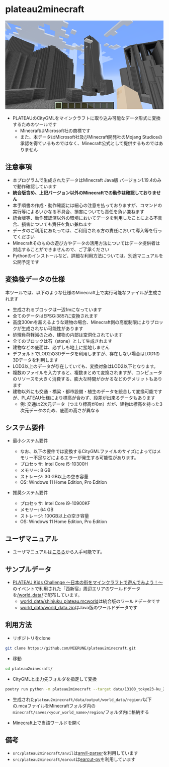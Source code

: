 # plateau2minecraft

![image.png](image.png)

- PLATEAUのCityGMLをマインクラフトに取り込み可能なデータ形式に変換するためのツールです
  - MinecraftはMicrosoft社の商標です
  - また、本データはMicrosoft社及びMinecraft開発社のMojang Studiosの承認を得ているものではなく、Minecraft公式として提供するものではありません

## 注意事項

- 本プログラムで生成されたデータはMinecraft Java版 バージョン1.19.4のみで動作確認しています
- **統合版含め、上記バージョン以外のMinecraftでの動作は確認しておりません**
- 本手順書の作成・動作確認には細心の注意を払っておりますが、コマンドの実行等によるいかなる不具合、損害についても責任を負い兼ねます
- 統合版等、動作確認済以外の環境においてデータを利用したことによる不具合、損害についても責任を負い兼ねます
- データのご利用にあたっては、ご利用される方の責任において導入等を行ってください
- Minecraftそのものの遊び方やデータの活用方法についてはデータ提供者は対応することができませんので、ご了承ください
- Pythonのインストールなど、詳細な利用方法については、別途マニュアルを公開予定です

## 変換後データの仕様

本ツールでは、以下のような仕様のMinecraft上で実行可能なファイルが生成されます

- 生成されるブロックは一辺1mになっています
- 全てのデータはEPSG:3857に変換されます
- 高度300mを超えるような建物の場合、Minecraft側の高度制限によりブロックが生成されない可能性があります
- 処理負荷軽減のため、建物の内部は空洞化されています
- 全てのブロックは石（stone）として生成されます
- 建物などの底面は、必ずしも地上に接地しません
- デフォルトでLOD2の3Dデータを利用しますが、存在しない場合はLOD1の3Dデータを利用します
- LOD3以上のデータが存在していても、変換対象はLOD2以下となります。
- 複数のファイルを入力すると、複数まとめて変換されますが、コンピュータのリソースを大きく消費する、膨大な時間がかかるなどのデメリットもあります
- 建物以外にも交通・橋梁・都市設備・植生のデータを統合して変換可能ですが、PLATEAU仕様により標高が合わず、段差が出来るデータもあります
  - 例: 交通は2次元データ（つまり標高が0m）だが、建物は標高を持った3次元データのため、底面の高さが異なる

## システム要件

- 最小システム要件
  - なお、以下の要件では変換するCityGMLファイルのサイズによってはメモリー不足などによるエラーが発生する可能性があります。
  - プロセッサ: Intel Core i5-10300H
  - メモリー: 8 GB
  - ストレージ: 30 GB以上の空き容量
  - OS: Windows 11 Home Edition, Pro Edition

- 推奨システム要件
  - プロセッサ: Intel Core i9-10900KF
  - メモリー: 64 GB
  - ストレージ: 100GB以上の空き容量
  - OS: Windows 11 Home Edition, Pro Edition

## ユーザマニュアル

- ユーザマニュアルは[こちら](/docs/Minecraftワールドデータ作成マニュアル.pdf)から入手可能です。


## サンプルデータ
- [PLATEAU Kids Challenge  ～日本の街をマインクラフトで遊んでみよう！～](https://ascii20230821.peatix.com/)のイベントで利用された「西新宿」周辺エリアのワールドデータを[/world_data/](/world_data/)で配布しています。
  - [world_data/shinjuku_plateau.mcworld](world_data/shinjuku_plateau.mcworld)は統合版のワールドデータです
  - [world_data/world_data.zip](world_data/world_data.zip)はJava版のワールドデータです


## 利用方法

- リポジトリをclone

```bash
git clone https://github.com/MIERUNE/plateau2minecraft.git
```

- 移動

```bash
cd plateau2minecraft/
```

- CityGMLと出力先フォルダを指定して変換

```bash
poetry run python -m plateau2minecraft --target data/13100_tokyo23-ku_2022_citygml_1_2_op/udx/bldg/53393503_bldg_6697_2_op.gml --output data/output/
```

- 生成された`plateau2minecraft/data/output/world_data/region/`以下の.mcaファイルをMinecraftフォルダ内の`minecraft/saves/<your_world_name>/region/`フォルダ内に格納する

- Minecraft上で当該ワールドを開く

## 備考

- `src/plateau2minecraft/anvil`は[anvil-parser](https://github.com/WoutCherlet/anvil-parser)を利用しています
- `src/plateau2minecraft/earcut`は[earcut-py](https://github.com/MIERUNE/earcut-py)を利用しています
